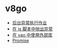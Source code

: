 # v8go

- [后台异常执行作业](%E5%90%8E%E5%8F%B0%E5%BC%82%E5%B8%B8%E6%89%A7%E8%A1%8C%E4%BD%9C%E4%B8%9A.md)
- [在 js 脚本中抛出异常](%E5%9C%A8js%E8%84%9A%E6%9C%AC%E4%B8%AD%E6%8A%9B%E5%87%BA%E5%BC%82%E5%B8%B8.md)
- [在 yao 中使用外部库](%E5%9C%A8yao%E4%B8%AD%E4%BD%BF%E7%94%A8%E5%A4%96%E9%83%A8%E5%BA%93.md)
- [Promise](Promise.md)
